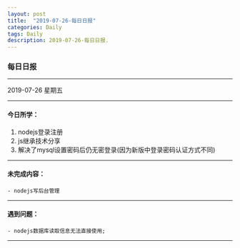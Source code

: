 ```yaml
---
layout: post
title:  "2019-07-26-每日日报"
categories: Daily
tags: Daily
description: 2019-07-26-每日日报.
---
```


### 每日日报

---
2019-07-26 星期五

---

#### 今日所学：
1. nodejs登录注册
2. js继承技术分享
3. 解决了mysql设置密码后仍无密登录(因为新版中登录密码认证方式不同)

---

#### 未完成内容：

	- nodejs写后台管理

---

#### 遇到问题：

	- nodejs数据库读取信息无法直接使用;



---